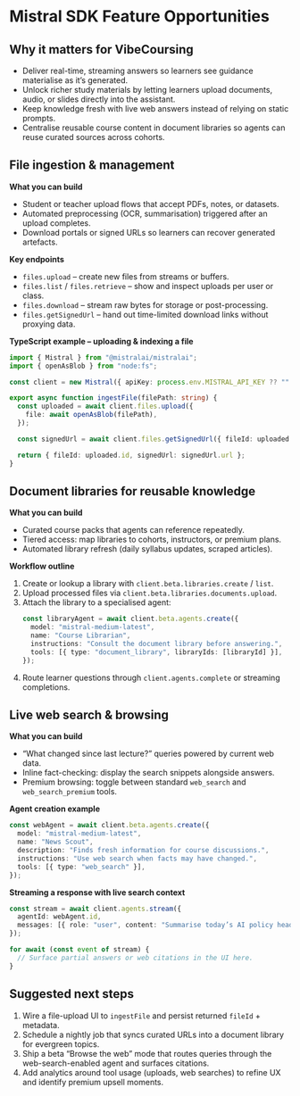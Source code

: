 # Mistral SDK Feature Opportunities

## Why it matters for VibeCoursing
- Deliver real-time, streaming answers so learners see guidance materialise as it’s generated.
- Unlock richer study materials by letting learners upload documents, audio, or slides directly into the assistant.
- Keep knowledge fresh with live web answers instead of relying on static prompts.
- Centralise reusable course content in document libraries so agents can reuse curated sources across cohorts.

## File ingestion & management
**What you can build**
- Student or teacher upload flows that accept PDFs, notes, or datasets.
- Automated preprocessing (OCR, summarisation) triggered after an upload completes.
- Download portals or signed URLs so learners can recover generated artefacts.

**Key endpoints**
- `files.upload` – create new files from streams or buffers.
- `files.list` / `files.retrieve` – show and inspect uploads per user or class.
- `files.download` – stream raw bytes for storage or post-processing.
- `files.getSignedUrl` – hand out time-limited download links without proxying data.

**TypeScript example – uploading & indexing a file**
```ts
import { Mistral } from "@mistralai/mistralai";
import { openAsBlob } from "node:fs";

const client = new Mistral({ apiKey: process.env.MISTRAL_API_KEY ?? "" });

export async function ingestFile(filePath: string) {
  const uploaded = await client.files.upload({
    file: await openAsBlob(filePath),
  });

  const signedUrl = await client.files.getSignedUrl({ fileId: uploaded.id });

  return { fileId: uploaded.id, signedUrl: signedUrl.url };
}
```

## Document libraries for reusable knowledge
**What you can build**
- Curated course packs that agents can reference repeatedly.
- Tiered access: map libraries to cohorts, instructors, or premium plans.
- Automated library refresh (daily syllabus updates, scraped articles).

**Workflow outline**
1. Create or lookup a library with `client.beta.libraries.create` / `list`.
2. Upload processed files via `client.beta.libraries.documents.upload`.
3. Attach the library to a specialised agent:
   ```ts
   const libraryAgent = await client.beta.agents.create({
     model: "mistral-medium-latest",
     name: "Course Librarian",
     instructions: "Consult the document library before answering.",
     tools: [{ type: "document_library", libraryIds: [libraryId] }],
   });
   ```
4. Route learner questions through `client.agents.complete` or streaming completions.

## Live web search & browsing
**What you can build**
- “What changed since last lecture?” queries powered by current web data.
- Inline fact-checking: display the search snippets alongside answers.
- Premium browsing: toggle between standard `web_search` and `web_search_premium` tools.

**Agent creation example**
```ts
const webAgent = await client.beta.agents.create({
  model: "mistral-medium-latest",
  name: "News Scout",
  description: "Finds fresh information for course discussions.",
  instructions: "Use web search when facts may have changed.",
  tools: [{ type: "web_search" }],
});
```

**Streaming a response with live search context**
```ts
const stream = await client.agents.stream({
  agentId: webAgent.id,
  messages: [{ role: "user", content: "Summarise today’s AI policy headlines." }],
});

for await (const event of stream) {
  // Surface partial answers or web citations in the UI here.
}
```

## Suggested next steps
1. Wire a file-upload UI to `ingestFile` and persist returned `fileId` + metadata.
2. Schedule a nightly job that syncs curated URLs into a document library for evergreen topics.
3. Ship a beta “Browse the web” mode that routes queries through the web-search-enabled agent and surfaces citations.
4. Add analytics around tool usage (uploads, web searches) to refine UX and identify premium upsell moments.
